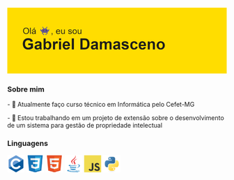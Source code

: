 [![MasterHead](header.png)]((https://github.com/GabrielAlvesDamasceno))

<h3>Sobre mim</h3>
<p>- 📖 Atualmente faço curso técnico em Informática pelo Cefet-MG</p>
<p>- 🔭 Estou trabalhando em um projeto de extensão sobre o desenvolvimento de um sistema para gestão de propriedade intelectual</p>

<h3 align="left">Linguagens</h3>
<p align="left"> 
  <a href="https://www.cprogramming.com/" target="_blank"> <img src="https://github.com/devicons/devicon/blob/master/icons/c/c-original.svg" alt="c" width="40" height="40"/></a>
  <a href="https://www.w3schools.com/css/" target="_blank"> <img src="https://github.com/devicons/devicon/blob/master/icons/css3/css3-original.svg" alt="css3" width="40" height="40"/></a>   
  <a href="https://www.w3.org/html/" target="_blank"> <img src="https://github.com/devicons/devicon/blob/master/icons/html5/html5-original.svg" alt="html5" width="40" height="40"/></a> 
  <a href="https://www.java.com/pt-BR/" target="_blank"> <img src="https://github.com/devicons/devicon/blob/master/icons/java/java-original.svg" alt="java" width="40" height="40"/></a>
  <a href="https://www.javascript.com/" target="_blank"> <img src="https://github.com/devicons/devicon/blob/master/icons/javascript/javascript-original.svg" alt="javascript" width="40" height="40"/></a>
  <a href="https://www.python.org" target="_blank"> <img src="https://github.com/devicons/devicon/blob/master/icons/python/python-original.svg" alt="python" width="40" height="40"/></a>
</p>

<!-- ![Anurag's GitHub stats](https://github-readme-stats.vercel.app/api?username=GabrielAlvesDamasceno&hide=contribs,prs)
![Top Langs](https://github-readme-stats.vercel.app/api/top-langs/?username=GabrielAlvesDamasceno&size_weight=0.5&count_weight=0.5)

<!--
**GabrielAlvesDamasceno/GabrielAlvesDamasceno** is a ✨ _special_ ✨ repository because its `README.md` (this file) appears on your GitHub profile.

Here are some ideas to get you started:

-  I’m currently working on ...
- 🌱 I’m currently learning ...
- 👯 I’m looking to collaborate on ...
- 🤔 I’m looking for help with ...
- 💬 Ask me about ...
- 📫 How to reach me: ...
- 😄 Pronouns: ...
- ⚡ Fun fact: ...
-->
